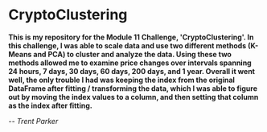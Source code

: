 # CryptoClustering

**This is my repository for the Module 11 Challenge, 'CryptoClustering'. In this challenge, I was able to scale data and use two different methods (K-Means and PCA) to cluster and analyze the data. Using these two methods allowed me to examine price changes over intervals spanning 24 hours, 7 days, 30 days, 60 days, 200 days, and 1 year. Overall it went well, the only trouble I had was keeping the index from the original DataFrame after fitting / transforming the data, which I was able to figure out by moving the index values to a column, and then setting that column as the index after fitting.**

*-- Trent Parker*